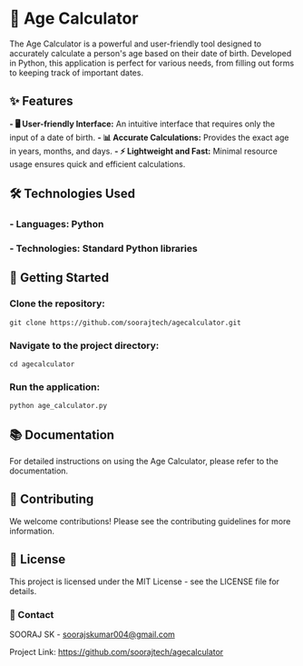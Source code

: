 # 📅 Age Calculator
The Age Calculator is a powerful and user-friendly tool designed to accurately calculate a person's age based on their date of birth. Developed in Python, this application is perfect for various needs, from filling out forms to keeping track of important dates.

## ✨ Features
**- 🖥️ User-friendly Interface:** An intuitive interface that requires only the input of a date of birth.
**- 📊 Accurate Calculations:** Provides the exact age in years, months, and days.
**- ⚡ Lightweight and Fast:** Minimal resource usage ensures quick and efficient calculations.

## 🛠️ Technologies Used
### **- Languages:** Python
### **- Technologies:** Standard Python libraries


## 🚀 Getting Started
### Clone the repository:
```git clone https://github.com/soorajtech/agecalculator.git```
### Navigate to the project directory:
```cd agecalculator```
### Run the application:
```python age_calculator.py```
## 📚 Documentation
For detailed instructions on using the Age Calculator, please refer to the documentation.

## 🤝 Contributing
We welcome contributions! Please see the contributing guidelines for more information.

## 📜 License
This project is licensed under the MIT License - see the LICENSE file for details.

### 📧 Contact
SOORAJ SK - soorajskumar004@gmail.com

Project Link: https://github.com/soorajtech/agecalculator
